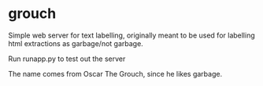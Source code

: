 # grouch

Simple web server for text labelling, originally meant to be used for labelling html extractions as garbage/not garbage.

Run runapp.py to test out the server


The name comes from Oscar The Grouch, since he likes garbage.

